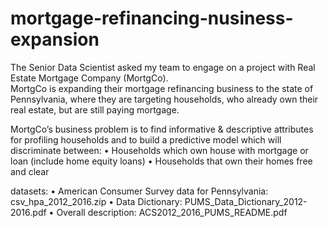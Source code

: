 # mortgage-refinancing-nusiness-expansion
The Senior Data Scientist asked my team to engage on a project with Real Estate Mortgage Company (MortgCo).  
MortgCo is expanding their mortgage refinancing business to the state of Pennsylvania, where they are targeting households, who already own their real estate, but are still paying mortgage.  

MortgCo’s business problem is to find informative & descriptive attributes for profiling households and to build a predictive model which will discriminate between:
• Households which own house with mortgage or loan (include home equity loans)
• Households that own their homes free and clear

datasets:
•	American Consumer Survey data for Pennsylvania:  csv_hpa_2012_2016.zip
•	Data Dictionary:  PUMS_Data_Dictionary_2012-2016.pdf 
•	Overall description:  ACS2012_2016_PUMS_README.pdf
